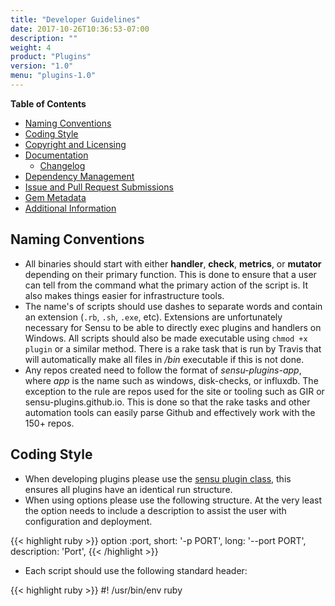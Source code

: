 ```yaml
---
title: "Developer Guidelines"
date: 2017-10-26T10:36:53-07:00
description: ""
weight: 4
product: "Plugins"
version: "1.0"
menu: "plugins-1.0"
---
```


**Table of Contents**

- [Naming Conventions](#naming-conventions)
- [Coding Style](#coding-style)
- [Copyright and Licensing](#copyright-and-licensing)
- [Documentation](#documentation)
    - [Changelog](#changelog)
- [Dependency Management](#dependency-management)
- [Issue and Pull Request Submissions](#issue-and-pull-request-submissions)
- [Gem Metadata](#gem-metadata)
- [Additional Information](#additional-information)

## Naming Conventions
- All binaries should start with either **handler**, **check**, **metrics**, or **mutator** depending on their primary function.  This is done to ensure that a user can tell from the command what the primary action of the script is.  It also makes things easier for infrastructure tools.
- The name's of scripts should use dashes to separate words and contain an extension (`.rb`, `.sh`, `.exe`, etc).  Extensions are unfortunately necessary for Sensu to be able to directly exec plugins and handlers on Windows.  All scripts should also be made executable using `chmod +x plugin` or a similar method.  There is a rake task that is run by Travis that will automatically make all files in _/bin_ executable if this is not done.
- Any repos created need to follow the format of *sensu-plugins-app*, where *app* is the name such as windows, disk-checks, or influxdb.  The exception to the rule are repos used for the site or tooling such as GIR or sensu-plugins.github.io.  This is done so that the rake tasks and other automation tools can easily parse Github and effectively work with the 150+ repos.

## Coding Style
- When developing plugins please use the [sensu plugin class][1], this ensures all plugins have an identical run structure.
- When using options please use the following structure.  At the very least the option needs to include a description to assist the user with configuration and deployment.

{{< highlight ruby >}}
option :port,
       short: '-p PORT',
       long: '--port PORT',
       description: 'Port',
{{< /highlight >}}

- Each script should use the following standard header:

{{< highlight ruby >}}
#! /usr/bin/env ruby
#
#   <script name>
#
# DESCRIPTION:
#
# OUTPUT:
#   plain text, metric data, etc
#
# PLATFORMS:
#   Linux, Windows, BSD, Solaris, etc
#
# DEPENDENCIES:
#   gem: sensu-plugin
#
# USAGE:
#
# NOTES:
#
# LICENSE:
#   <your name>  <your email>
#   Released under the same terms as Sensu (the MIT license); see LICENSE
#   for details.
#
{{< /highlight >}}

When at all possible preference is given to pure Ruby implementations.  There should only be system or platform dependencies in the specific gems that use them such as *sensu-plugins-windows*.

## Copyright and Licensing
The preferred license for all code associated with the project is the [MIT License][15], other compatible licenses can certainly be looked at by the community as whole.

Any code that is written is owned by the developer and as such the copyright, if they desire, should be set to themselves.  This is an open source project and built upon the collective code of all who contribute, no one person or entity owns everything.  If for whatever reason they wish to not assign copyright to themselves then it can be assigned to *sensu-plugins*.

## Documentation
All documentation will be handled by [Yard][2] using the default markup at this time. A brief introduction to Yard markup can be found [here][3]. All scripts should have as much documentation coverage as possible, ideally 100%.  Coverage can be tested by installing Yard locally and running

{{< highlight bash >}}
rake yard
{{< /highlight >}}

### Changelog
The change log should follow the format listed [here][20].  Please keep this changelog up to date, if you make changes to the repo and submit a PR please update the changelog accordingly.  Please follow the guidelines below when updating the changelog with respect to which number to bump.

## Dependency Management
Dependencies (ruby gems, packages, etc) and other requirements should be declared in the header of the plugin and more importantly in the gemspec.  Try to use the standard library or the same dependencies as other plugins to keep the stack as small as possible.  Questions about using a specific gem feel can be opened as issues on Github or feel free to ask the mailing list.

## Issue and Pull Request Submissions
If you see something wrong or come across a bug please open up an issue, try to include as much data in the issue as possible.  If you feel the issue is critical than tag a team member and we will respond as soon as is feasible.

Pull requests need to follow the guidelines below for the quickest possible merge.  These not only make our lives easier, but also keep the repo and commit history as clean as possible.
- Please do a  `git pull --rebase` both before you start working on the repo and then before you commit.  This will help ensure the most up to date codebase, Rubocop rules, and documentation is available.  It will also go along way towards cutting down or eliminating(hopefully) annoying merge commits.
- The CHANGELOG follows the standard conventions laid out [here][20]. Every PR has to include an updated CHANGELOG and README (if needed), this makes our lives eaiser, increases the accuracy of the codebase, and gets your PR deployed much faster.
- When updating the version in the changelog please keep the following in mind
    - the patch version is for any **non-breaking** changes to existing scripts or the addition of minor functionality to existing scripts
    - the minor version is for the addition of **any* new scripts.  Even though this is generally non-breaking, it is a major change to the gem and should be indicitated as such
    - the major version should only be bumped by a core contributor.  This is for major breaking or non-breaking changes that affect widespreadspread functionality.  Examples of this would be a wholesale refactor of the repo or a switch away from an established method such as going from SOAP to REST across multiple checks.
- All new scripts, modules, or classes must be fully tested. There are well documented examples in the [pagerduty][21] plugin

Tracking the status of your PR or issue, or seeing all open tickets in the org regardless of repo is simple using Github [filters][16].  To get started click on the Github logo in the upper left and select either _Pull Requests_ or _Issues_.  In the search box you will see several terms predefined for you, change **author:name** to **user:sensu-plugins** to see across the entire org.

Please do not not abandon your pull request, only you can help us merge it. We will wait for feedback from you on your pull request for up to sixty days. A lack of feedback in after this may require you to re-open your pull request.

If you would like to make a pull request and the repo does not already exist then please feel free to directly contact a member of the team using our public email address or open an issue in the [Feature Request][19] repo and we will create a repo for you. As a general rule if you ask to have a repo created you will also be given write access to it by default.

## Gem Metadata
Each gem has metadata that can easily be queried and is designed to allow a user or contributor to get a good quick read on the current status of the gem and how stable it is.  This functions much like the Milestone idea that Logstash plugins are built around, thanks goes out to @hatt for suggesting this.

`s.metadata = { 'maintainer' => ''}`

The maintainer field can be anyone, feel free to reach out to the team about adding your github handle to the gem and assuming 'ownership' of it.  Many of these plugins require specialized knowledge and by their very nature many people depend upon them to be high quality.

`s.metadata               = { 'development_status' => ''}`

The development_status filed allows users know the development state of a plugin:

**active** => active development is on going by a developer or maintainer

**maintenance** => no active refactoring or development but someone is watching out for any new pr's or things to do.

**unmaintained** => the community as a whole is keeping an eye on this but no one has staked a claim to it (most plugins will end up here)

`s.metadata = { 'production_status' => ''}`

The production_status field gives a quick glance on whether the gem should be used for production grade monitoring or if some review and care should be taken.

**production grade** => near 100% rspec and yardoc coverage

**stable - review recommended** => incomplete rspec and yardoc coverage

**stable - review required** => little/no rspec and/or yardoc coverage

**unstable - testing recommended** => throw stuff at the wall and hope it sticks (currently most gems are here)

### Additional Information
[Testing](../testing) [Build and Release Tools and Pipeline](../release-process)

[1]: https://github.com/sensu/sensu-plugin
[2]: http://yardoc.org/
[3]: http://www.rubydoc.info/gems/yard/file/docs/GettingStarted.md
[4]: https://github.com/sensu-plugins/GIR/blob/master/files/templates/gem/Vagrantfile.erb
[5]: https://www.vagrantup.com/
[6]: https://github.com/sensu-plugins/GIR/blob/master/files/templates/gem/rubocop.yml.erb
[7]: https://github.com/sensu-plugins/GIR/blob/master/files/templates/gem/travis.yml.erb
[8]: https://github.com/sensu-plugins/GIR/blob/master/files/templates/gem/Rakefile.erb
[9]: https://github.com/sensu/sensu-plugin-spec
[10]: https://github.com/orgs/sensu-plugins/people
[11]: http://sensu-plugins.github.io/development/gir
[12]: https://waffle.io/sensu-plugins/sensu-plugins.github.io
[13]: https://github.com/sensu-plugins/documentation
[14]: https://github.com/sensu-plugins/documentation/blob/master/tools/gir_v2.md
[15]: http://opensource.org/licenses/MIT
[16]: https://help.github.com/articles/searching-issues/
[18]: https://travis-ci.org/
[19]: https://github.com/sensu-plugins/sensu-plugins-feature-requests
[20]: http://keepachangelog.com/
[21]: https://github.com/sensu-plugins/sensu-plugins-pagerduty

